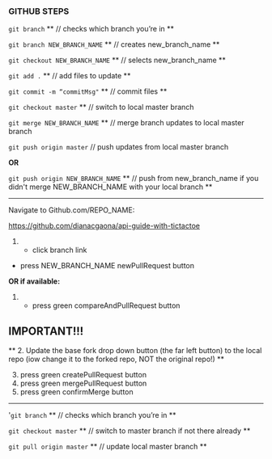 ### GITHUB STEPS

`git branch`
** // checks which branch you’re in **

`git branch NEW_BRANCH_NAME`
** // creates new_branch_name **

`git checkout NEW_BRANCH_NAME`
** // selects new_branch_name **

`git add .`
** // add files to update **

`git commit -m “commitMsg"`
** // commit files **

`git checkout master`
** // switch to local master branch

`git merge NEW_BRANCH_NAME`
** // merge branch updates to local master branch

`git push origin master`
// push updates from local master branch

**OR**

`git push origin NEW_BRANCH_NAME`
** // push from new_branch_name if you didn't merge NEW_BRANCH_NAME with your local branch **

---
Navigate to Github.com/REPO_NAME:

https://github.com/dianacgaona/api-guide-with-tictactoe

1. * click branch link
 * press NEW_BRANCH_NAME newPullRequest button

**OR if available:**

1. * press green compareAndPullRequest button

## IMPORTANT!!!

** 2. Update the base fork drop down button (the far left button) to the local repo (iow change it to the forked repo, NOT the original repo!) **

3. press green createPullRequest button
4. press green mergePullRequest button
5. press green confirmMerge button
---

'`git branch`
** // checks which branch you’re in **

`git checkout master`
** // switch to master branch if not there already **

`git pull origin master`
** // update local master branch **
